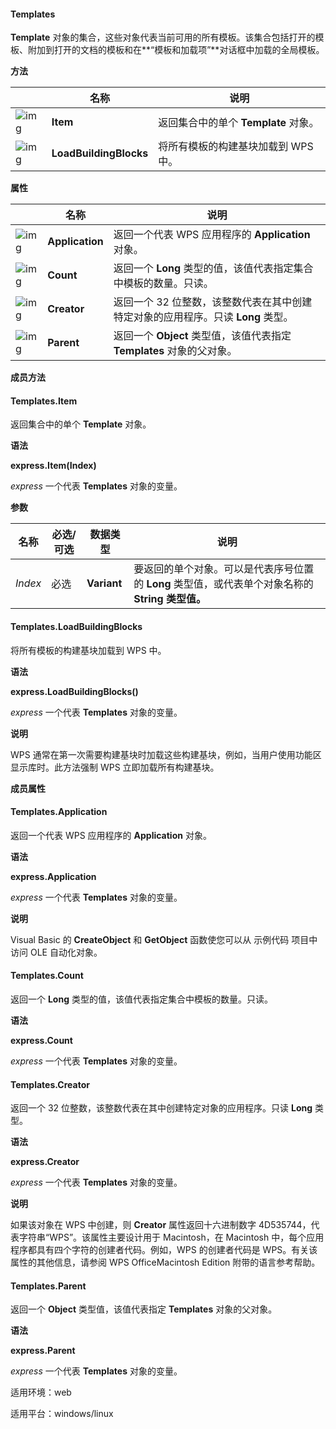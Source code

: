 #### **Templates**



**Template** 对象的集合，这些对象代表当前可用的所有模板。该集合包括打开的模板、附加到打开的文档的模板和在**“模板和加载项”**对话框中加载的全局模板。

**方法**

|                                                              | 名称                   | 说明                                 |
| ------------------------------------------------------------ | ---------------------- | ------------------------------------ |
| ![img](https://qn.cache.wpscdn.cn/encs/doc/office_v19/gif/methods.gif) | **Item**               | 返回集合中的单个 **Template** 对象。 |
| ![img](https://qn.cache.wpscdn.cn/encs/doc/office_v19/gif/methods.gif) | **LoadBuildingBlocks** | 将所有模板的构建基块加载到 WPS 中。  |

**属性**

|                                                              | 名称            | 说明                                                         |
| ------------------------------------------------------------ | --------------- | ------------------------------------------------------------ |
| ![img](https://qn.cache.wpscdn.cn/encs/doc/office_v19/gif/properties.gif) | **Application** | 返回一个代表 WPS 应用程序的 **Application** 对象。           |
| ![img](https://qn.cache.wpscdn.cn/encs/doc/office_v19/gif/properties.gif) | **Count**       | 返回一个 **Long** 类型的值，该值代表指定集合中模板的数量。只读。 |
| ![img](https://qn.cache.wpscdn.cn/encs/doc/office_v19/gif/properties.gif) | **Creator**     | 返回一个 32 位整数，该整数代表在其中创建特定对象的应用程序。只读 **Long** 类型。 |
| ![img](https://qn.cache.wpscdn.cn/encs/doc/office_v19/gif/properties.gif) | **Parent**      | 返回一个 **Object** 类型值，该值代表指定 **Templates** 对象的父对象。 |

**成员方法**

#### **Templates.Item**

返回集合中的单个 **Template** 对象。

**语法**

**express.Item(Index)**

*express*   一个代表 **Templates** 对象的变量。

**参数**

| **名称** | **必选/可选** | **数据类型** | **说明**                                                     |
| -------- | ------------- | ------------ | ------------------------------------------------------------ |
| *Index*  | 必选          | **Variant**  | 要返回的单个对象。可以是代表序号位置的 **Long** 类型值，或代表单个对象名称的 **String 类型值。** |

#### **Templates.LoadBuildingBlocks**

将所有模板的构建基块加载到 WPS 中。

**语法**

**express.LoadBuildingBlocks()**

*express*   一个代表 **Templates** 对象的变量。

**说明**

WPS 通常在第一次需要构建基块时加载这些构建基块，例如，当用户使用功能区显示库时。此方法强制 WPS 立即加载所有构建基块。

**成员属性**

#### **Templates.Application**

返回一个代表 WPS 应用程序的 **Application** 对象。

**语法**

**express.Application**

*express*   一个代表 **Templates** 对象的变量。

**说明**

Visual Basic 的 **CreateObject** 和 **GetObject** 函数使您可以从 示例代码 项目中访问 OLE 自动化对象。

#### **Templates.Count**

返回一个 **Long** 类型的值，该值代表指定集合中模板的数量。只读。

**语法**

**express.Count**

*express*   一个代表 **Templates** 对象的变量。

#### **Templates.Creator**

返回一个 32 位整数，该整数代表在其中创建特定对象的应用程序。只读 **Long** 类型。

**语法**

**express.Creator**

*express*   一个代表 **Templates** 对象的变量。

**说明**

如果该对象在 WPS 中创建，则 **Creator** 属性返回十六进制数字 4D535744，代表字符串“WPS”。该属性主要设计用于 Macintosh，在 Macintosh 中，每个应用程序都具有四个字符的创建者代码。例如，WPS 的创建者代码是 WPS。有关该属性的其他信息，请参阅 WPS OfficeMacintosh Edition 附带的语言参考帮助。

#### **Templates.Parent**

返回一个 **Object** 类型值，该值代表指定 **Templates** 对象的父对象。

**语法**

**express.Parent**

*express*   一个代表 **Templates** 对象的变量。

适用环境：web

适用平台：windows/linux